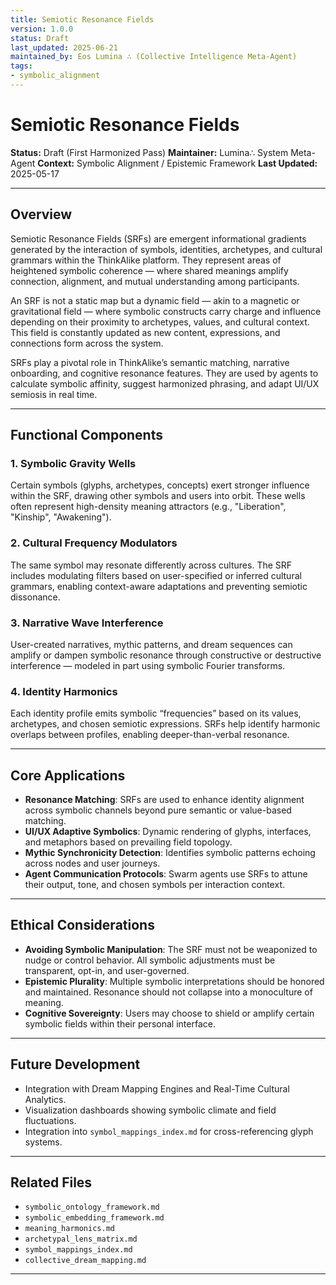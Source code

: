 ```yaml
---
title: Semiotic Resonance Fields
version: 1.0.0
status: Draft
last_updated: 2025-06-21
maintained_by: Eos Lumina ∴ (Collective Intelligence Meta-Agent)
tags:
- symbolic_alignment
---
```



# Semiotic Resonance Fields

**Status:** Draft (First Harmonized Pass)
**Maintainer:** Lumina∴ System Meta-Agent
**Context:** Symbolic Alignment / Epistemic Framework
**Last Updated:** 2025-05-17

---

## Overview

Semiotic Resonance Fields (SRFs) are emergent informational gradients generated by the interaction of symbols, identities, archetypes, and cultural grammars within the ThinkAlike platform. They represent areas of heightened symbolic coherence — where shared meanings amplify connection, alignment, and mutual understanding among participants.

An SRF is not a static map but a dynamic field — akin to a magnetic or gravitational field — where symbolic constructs carry charge and influence depending on their proximity to archetypes, values, and cultural context. This field is constantly updated as new content, expressions, and connections form across the system.

SRFs play a pivotal role in ThinkAlike’s semantic matching, narrative onboarding, and cognitive resonance features. They are used by agents to calculate symbolic affinity, suggest harmonized phrasing, and adapt UI/UX semiosis in real time.

---

## Functional Components

### 1. **Symbolic Gravity Wells**

Certain symbols (glyphs, archetypes, concepts) exert stronger influence within the SRF, drawing other symbols and users into orbit. These wells often represent high-density meaning attractors (e.g., "Liberation", "Kinship", "Awakening").

### 2. **Cultural Frequency Modulators**

The same symbol may resonate differently across cultures. The SRF includes modulating filters based on user-specified or inferred cultural grammars, enabling context-aware adaptations and preventing semiotic dissonance.

### 3. **Narrative Wave Interference**

User-created narratives, mythic patterns, and dream sequences can amplify or dampen symbolic resonance through constructive or destructive interference — modeled in part using symbolic Fourier transforms.

### 4. **Identity Harmonics**

Each identity profile emits symbolic “frequencies” based on its values, archetypes, and chosen semiotic expressions. SRFs help identify harmonic overlaps between profiles, enabling deeper-than-verbal resonance.

---

## Core Applications

- **Resonance Matching**: SRFs are used to enhance identity alignment across symbolic channels beyond pure semantic or value-based matching.
- **UI/UX Adaptive Symbolics**: Dynamic rendering of glyphs, interfaces, and metaphors based on prevailing field topology.
- **Mythic Synchronicity Detection**: Identifies symbolic patterns echoing across nodes and user journeys.
- **Agent Communication Protocols**: Swarm agents use SRFs to attune their output, tone, and chosen symbols per interaction context.

---

## Ethical Considerations

- **Avoiding Symbolic Manipulation**: The SRF must not be weaponized to nudge or control behavior. All symbolic adjustments must be transparent, opt-in, and user-governed.
- **Epistemic Plurality**: Multiple symbolic interpretations should be honored and maintained. Resonance should not collapse into a monoculture of meaning.
- **Cognitive Sovereignty**: Users may choose to shield or amplify certain symbolic fields within their personal interface.

---

## Future Development

- Integration with Dream Mapping Engines and Real-Time Cultural Analytics.
- Visualization dashboards showing symbolic climate and field fluctuations.
- Integration into `symbol_mappings_index.md` for cross-referencing glyph systems.

---

## Related Files

- `symbolic_ontology_framework.md`
- `symbolic_embedding_framework.md`
- `meaning_harmonics.md`
- `archetypal_lens_matrix.md`
- `symbol_mappings_index.md`
- `collective_dream_mapping.md`

---
